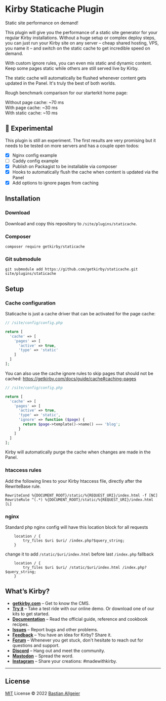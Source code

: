 # Kirby Staticache Plugin

Static site performance on demand!

This plugin will give you the performance of a static site generator for your regular Kirby installations. Without a huge setup or complex deploy steps, you can just run your Kirby site on any server – cheap shared hosting, VPS, you name it – and switch on the static cache to get incredible speed on demand. 

With custom ignore rules, you can even mix static and dynamic content. Keep some pages static while others are still served live by Kirby. 

The static cache will automatically be flushed whenever content gets updated in the Panel. It's truly the best of both worlds. 

Rough benchmark comparison for our starterkit home page: 

Without page cache: ~70 ms  
With page cache: ~30 ms   
With static cache: ~10 ms

## 🚨 Experimental

This plugin is still an experiment. The first results are very promising but it needs to be tested on more servers and has a couple open todos:

- [x] Nginx config example
- [ ] Caddy config example
- [x] Publish on Packagist to be installable via composer
- [x] Hooks to automatically flush the cache when content is updated via the Panel
- [x] Add options to ignore pages from caching

## Installation

### Download

Download and copy this repository to `/site/plugins/staticache`.

### Composer

```
composer require getkirby/staticache
```

### Git submodule

```
git submodule add https://github.com/getkirby/staticache.git site/plugins/staticache
```

## Setup

### Cache configuration

Staticache is just a cache driver that can be activated for the page cache:

```php
// /site/config/config.php

return [
  'cache' => [
    'pages' => [
      'active' => true,
      'type' => 'static'
    ]
  ]
];
```

You can also use the cache ignore rules to skip pages that should not be cached:
https://getkirby.com/docs/guide/cache#caching-pages

```php
// /site/config/config.php

return [
  'cache' => [
    'pages' => [
      'active' => true,
      'type' => 'static',
      'ignore' => function ($page) {
        return $page->template()->name() === 'blog';
      }
    ]
  ]
];
```

Kirby will automatically purge the cache when changes are made in the Panel.

### htaccess rules

Add the following lines to your Kirby htaccess file, directly after the RewriteBase rule.

```
RewriteCond %{DOCUMENT_ROOT}/static/%{REQUEST_URI}/index.html -f [NC]
RewriteRule ^(.*) %{DOCUMENT_ROOT}/static/%{REQUEST_URI}/index.html [L]
```

### nginx

Standard php nginx config will have this location block for all requests

```
    location / {
        try_files $uri $uri/ /index.php?$query_string;
    }
```
change it to add `/static/$uri/index.html` before last `/index.php` fallback

```
    location / {
        try_files $uri $uri/ /static/$uri/index.html /index.php?$query_string;
    }
```

## What’s Kirby?
- **[getkirby.com](https://getkirby.com)** – Get to know the CMS.
- **[Try it](https://getkirby.com/try)** – Take a test ride with our online demo. Or download one of our kits to get started.
- **[Documentation](https://getkirby.com/docs/guide)** – Read the official guide, reference and cookbook recipes.
- **[Issues](https://github.com/getkirby/kirby/issues)** – Report bugs and other problems.
- **[Feedback](https://feedback.getkirby.com)** – You have an idea for Kirby? Share it.
- **[Forum](https://forum.getkirby.com)** – Whenever you get stuck, don't hesitate to reach out for questions and support.
- **[Discord](https://chat.getkirby.com)** – Hang out and meet the community.
- **[Mastodon](https://mastodon.social/@getkirby)** – Spread the word.
- **[Instagram](https://www.instagram.com/getkirby/)** – Share your creations: #madewithkirby.

---

## License

[MIT](./LICENSE) License © 2022 [Bastian Allgeier](https://getkirby.com)
